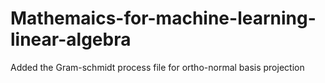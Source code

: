 # Mathemaics-for-machine-learning-linear-algebra
Added the Gram-schmidt process file for ortho-normal basis projection
